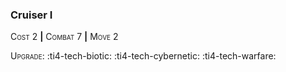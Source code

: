 ### **Cruiser I**

<span style="font-variant:small-caps;">Cost</span> 2 __|__ <span style="font-variant:small-caps;">Combat</span> 7 __|__ <span style="font-variant:small-caps;">Move</span> 2

<span style="font-variant:small-caps;">Upgrade</span>: :ti4-tech-biotic: :ti4-tech-cybernetic: :ti4-tech-warfare:
